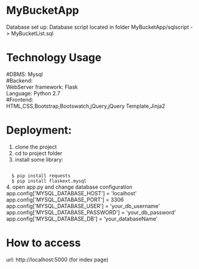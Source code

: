 # MyBucketApp
Database set up:
Database script located in folder MyBucketApp/sqlscript -> MyBucketList.sql
# Technology Usage
 #DBMS: Mysql  <br>
 #Backend: <br>
  WebServer framework: Flask <br>
  Language: Python 2.7 <br>
  #Frontend: <br>
HTML,CSS,Bootstrap,Bootswatch,jQuery,jQuery Template,Jinja2
# Deployment:
1. clone the project
2. cd to project folder
3. install some library: 
<code>
  $ pip install requests
  $ pip install flaskext.mysql
</code>
4. open app.py and change database configuration
   app.config['MYSQL_DATABASE_HOST'] = 'localhost'
   app.config['MYSQL_DATABASE_PORT'] = 3306
   app.config['MYSQL_DATABASE_USER'] = 'your_db_username'
   app.config['MYSQL_DATABASE_PASSWORD'] = 'your_db_password'
   app.config['MYSQL_DATABASE_DB'] = 'your_databaseName'

# How to access
url: http://localhost:5000   (for index page)












